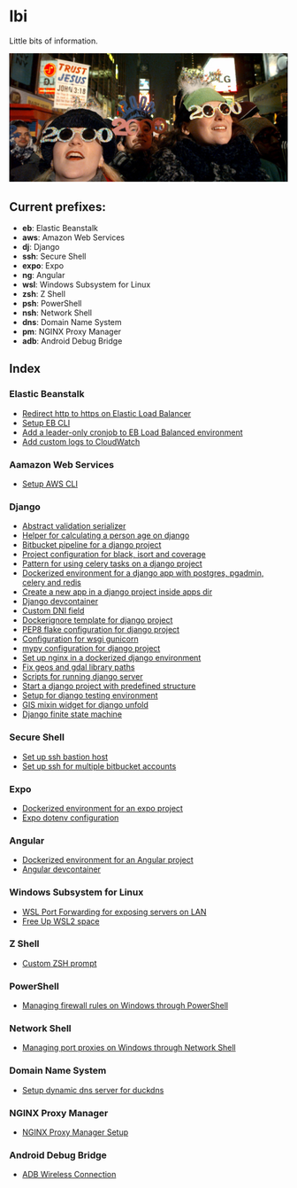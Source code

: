# lbi

Little bits of information.

![y2k](./assets/y2k.jpg)

## Current prefixes:
- **eb**: Elastic Beanstalk
- **aws**: Amazon Web Services
- **dj**: Django
- **ssh**: Secure Shell
- **expo**: Expo
- **ng**: Angular
- **wsl**: Windows Subsystem for Linux
- **zsh**: Z Shell
- **psh**: PowerShell
- **nsh**: Network Shell
- **dns**: Domain Name System
- **pm**: NGINX Proxy Manager
- **adb**: Android Debug Bridge

## Index

### Elastic Beanstalk
- [Redirect http to https on Elastic Load Balancer](eb_http_to_https.md)
- [Setup EB CLI](eb_cli_setup.md)
- [Add a leader-only cronjob to EB Load Balanced environment](eb_cron_leaderonly.md)
- [Add custom logs to CloudWatch](eb_custom_logs_to_cloudwatch.md)

### Aamazon Web Services
- [Setup AWS CLI](aws_cli_setup.md)

### Django
- [Abstract validation serializer](dj_abstract_validation_serializer.md)
- [Helper for calculating a person age on django](dj_age.md)
- [Bitbucket pipeline for a django project](dj_bb_pipeline.md)
- [Project configuration for black, isort and coverage](dj_black_isort_coverage.md)
- [Pattern for using celery tasks on a django project](dj_celery_pattern.md)
- [Dockerized environment for a django app with postgres, pgadmin, celery and redis](dj_compose.md)
- [Create a new app in a django project inside apps dir](dj_create_app.md)
- [Django devcontainer](dj_devcontainer.md)
- [Custom DNI field](dj_dni_field.md)
- [Dockerignore template for django project](dj_dockerignore.md)
- [PEP8 flake configuration for django project](dj_flake8.md)
- [Configuration for wsgi gunicorn](dj_gunicorn.md)
- [mypy configuration for django project](dj_mypy.md)
- [Set up nginx in a dockerized django environment](dj_nginx.md)
- [Fix geos and gdal library paths](dj_postgis_fix_deps.md)
- [Scripts for running django server](dj_runserver.md)
- [Start a django project with predefined structure](dj_start_project.md)
- [Setup for django testing environment](dj_test_setup.md)
- [GIS mixin widget for django unfold](dj_unfold_geo_admin_mixin.md)
- [Django finite state machine](dj_fsm.md)

### Secure Shell
- [Set up ssh bastion host](ssh_bastion.md)
- [Set up ssh for multiple bitbucket accounts](ssh_multi_bb.md)

### Expo
- [Dockerized environment for an expo project](expo_compose.md)
- [Expo dotenv configuration](expo_dotenv.md)


### Angular
- [Dockerized environment for an Angular project](ng_compose.md)
- [Angular devcontainer](ng_devcontainer.md)

### Windows Subsystem for Linux
- [WSL Port Forwarding for exposing servers on LAN](wsl_forwarding.md)
- [Free Up WSL2 space](wsl_cleanup.md)

### Z Shell
- [Custom ZSH prompt](zsh_prompt.md)

### PowerShell
- [Managing firewall rules on Windows through PowerShell](psh_firewall_rules.md)

### Network Shell
- [Managing port proxies on Windows through Network Shell](nsh_portproxy.md)

### Domain Name System
- [Setup dynamic dns server for duckdns](dns_duckdns_dynamic_dns.md)

### NGINX Proxy Manager
- [NGINX Proxy Manager Setup](pm_setup.md)

### Android Debug Bridge
- [ADB Wireless Connection](adb_wireless.md)

